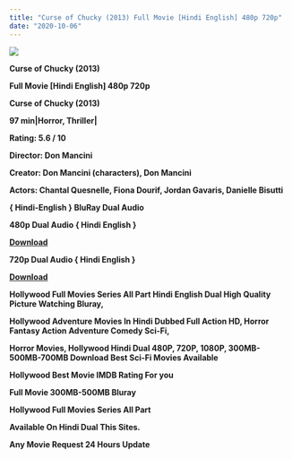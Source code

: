 ```yaml
---
title: "Curse of Chucky (2013) Full Movie [Hindi English] 480p 720p"
date: "2020-10-06"
---
```


[**![](https://1.bp.blogspot.com/-JVq7vmwwSho/X3hjWL8g49I/AAAAAAAAAUE/1ybYbOnl8WImmJF7V1bwXFMROuxSdwZjQCLcBGAsYHQ/s16000/images{2deb609f52c527dc8b4fbab26c6d0bae2964b23de7178cabf97238dc1868ff55}252816{2deb609f52c527dc8b4fbab26c6d0bae2964b23de7178cabf97238dc1868ff55}2529-{2deb609f52c527dc8b4fbab26c6d0bae2964b23de7178cabf97238dc1868ff55}2B1.webp)**](https://1.bp.blogspot.com/-JVq7vmwwSho/X3hjWL8g49I/AAAAAAAAAUE/1ybYbOnl8WImmJF7V1bwXFMROuxSdwZjQCLcBGAsYHQ/s674/images{2deb609f52c527dc8b4fbab26c6d0bae2964b23de7178cabf97238dc1868ff55}252816{2deb609f52c527dc8b4fbab26c6d0bae2964b23de7178cabf97238dc1868ff55}2529-{2deb609f52c527dc8b4fbab26c6d0bae2964b23de7178cabf97238dc1868ff55}2B1.webp)

 **Curse of Chucky (2013)**

**Full Movie \[Hindi English\] 480p 720p** 

**Curse of Chucky (2013)**

**97 min|Horror, Thriller|**

**Rating: 5.6 / 10** 

**Director: Don Mancini**

**Creator: Don Mancini (characters), Don Mancini**

**Actors: Chantal Quesnelle, Fiona Dourif, Jordan Gavaris, Danielle Bisutti**

**{ Hindi-English } BluRay Dual Audio**

**480p Dual Audio { Hindi English }**

[**Download**](https://earningkarlo.blogspot.com/2020/09/amazon-flipkart.html#?o=23ed399026f6159ad09bf300c33b1ef310493b3db9c28adc67e4240615cf7926525b30983a04b8c7d75529a69f7d180efe4d1fb6f9fe3bba)

**720p Dual Audio { Hindi English }**

[**Download**](https://topkiearning.blogspot.com/2020/09/join-now.html#?o=5b08feee1ac82f9a03345d82cfd502a6861fc65a8cd259fc84fc7d0d9434f8bdddf40845655dd4b2c41e21ba2b0a8e7ef222987927071797)

**Hollywood Full Movies Series All Part Hindi English Dual High Quality Picture Watching Bluray,**

 **Hollywood Adventure Movies In Hindi Dubbed Full Action HD, Horror Fantasy Action Adventure Comedy Sci-Fi,**

**Horror Movies, Hollywood Hindi Dual 480P, 720P, 1080P, 300MB-500MB-700MB Download Best Sci-Fi Movies Available** 

**Hollywood Best Movie IMDB Rating For you**

**Full Movie 300MB-500MB Bluray**

**Hollywood Full Movies Series All Part**

**Available On Hindi Dual This Sites.**

**Any Movie Request 24 Hours Update**
